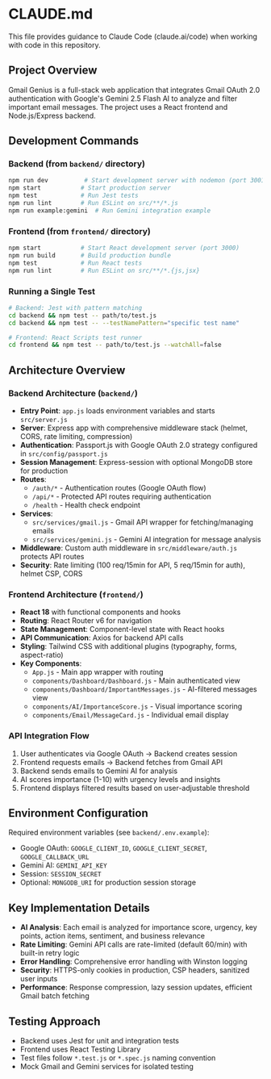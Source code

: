 # CLAUDE.md

This file provides guidance to Claude Code (claude.ai/code) when working with code in this repository.

## Project Overview

Gmail Genius is a full-stack web application that integrates Gmail OAuth 2.0 authentication with Google's Gemini 2.5 Flash AI to analyze and filter important email messages. The project uses a React frontend and Node.js/Express backend.

## Development Commands

### Backend (from `backend/` directory)
```bash
npm run dev          # Start development server with nodemon (port 3001)
npm start           # Start production server
npm test            # Run Jest tests
npm run lint        # Run ESLint on src/**/*.js
npm run example:gemini  # Run Gemini integration example
```

### Frontend (from `frontend/` directory)
```bash
npm start           # Start React development server (port 3000)
npm run build       # Build production bundle
npm test            # Run React tests
npm run lint        # Run ESLint on src/**/*.{js,jsx}
```

### Running a Single Test
```bash
# Backend: Jest with pattern matching
cd backend && npm test -- path/to/test.js
cd backend && npm test -- --testNamePattern="specific test name"

# Frontend: React Scripts test runner
cd frontend && npm test -- path/to/test.js --watchAll=false
```

## Architecture Overview

### Backend Architecture (`backend/`)
- **Entry Point**: `app.js` loads environment variables and starts `src/server.js`
- **Server**: Express app with comprehensive middleware stack (helmet, CORS, rate limiting, compression)
- **Authentication**: Passport.js with Google OAuth 2.0 strategy configured in `src/config/passport.js`
- **Session Management**: Express-session with optional MongoDB store for production
- **Routes**:
  - `/auth/*` - Authentication routes (Google OAuth flow)
  - `/api/*` - Protected API routes requiring authentication
  - `/health` - Health check endpoint
- **Services**:
  - `src/services/gmail.js` - Gmail API wrapper for fetching/managing emails
  - `src/services/gemini.js` - Gemini AI integration for message analysis
- **Middleware**: Custom auth middleware in `src/middleware/auth.js` protects API routes
- **Security**: Rate limiting (100 req/15min for API, 5 req/15min for auth), helmet CSP, CORS

### Frontend Architecture (`frontend/`)
- **React 18** with functional components and hooks
- **Routing**: React Router v6 for navigation
- **State Management**: Component-level state with React hooks
- **API Communication**: Axios for backend API calls
- **Styling**: Tailwind CSS with additional plugins (typography, forms, aspect-ratio)
- **Key Components**:
  - `App.js` - Main app wrapper with routing
  - `components/Dashboard/Dashboard.js` - Main authenticated view
  - `components/Dashboard/ImportantMessages.js` - AI-filtered messages view
  - `components/AI/ImportanceScore.js` - Visual importance scoring
  - `components/Email/MessageCard.js` - Individual email display

### API Integration Flow
1. User authenticates via Google OAuth → Backend creates session
2. Frontend requests emails → Backend fetches from Gmail API
3. Backend sends emails to Gemini AI for analysis
4. AI scores importance (1-10) with urgency levels and insights
5. Frontend displays filtered results based on user-adjustable threshold

## Environment Configuration

Required environment variables (see `backend/.env.example`):
- Google OAuth: `GOOGLE_CLIENT_ID`, `GOOGLE_CLIENT_SECRET`, `GOOGLE_CALLBACK_URL`
- Gemini AI: `GEMINI_API_KEY`
- Session: `SESSION_SECRET`
- Optional: `MONGODB_URI` for production session storage

## Key Implementation Details

- **AI Analysis**: Each email is analyzed for importance score, urgency, key points, action items, sentiment, and business relevance
- **Rate Limiting**: Gemini API calls are rate-limited (default 60/min) with built-in retry logic
- **Error Handling**: Comprehensive error handling with Winston logging
- **Security**: HTTPS-only cookies in production, CSP headers, sanitized user inputs
- **Performance**: Response compression, lazy session updates, efficient Gmail batch fetching

## Testing Approach

- Backend uses Jest for unit and integration tests
- Frontend uses React Testing Library
- Test files follow `*.test.js` or `*.spec.js` naming convention
- Mock Gmail and Gemini services for isolated testing